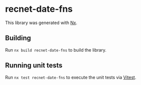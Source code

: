 # recnet-date-fns

This library was generated with [Nx](https://nx.dev).

## Building

Run `nx build recnet-date-fns` to build the library.

## Running unit tests

Run `nx test recnet-date-fns` to execute the unit tests via [Vitest](https://vitest.dev/).
